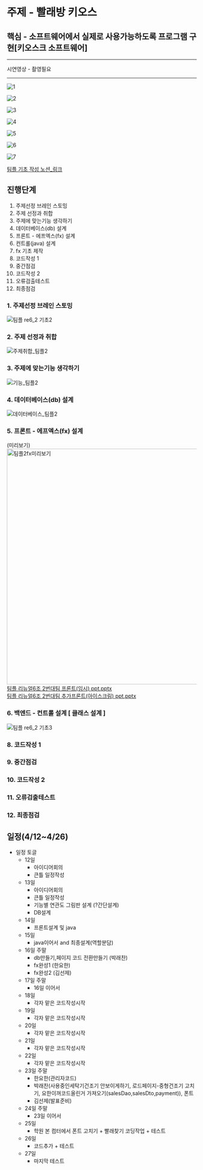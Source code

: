 
# 주제 - 빨래방 키오스

## 핵심 - 소프트웨어에서 실제로 사용가능하도록 프로그램 구현[키오스크 소프트웨어]  
  
-------
시연영상 - 촬영필요  
  
-------  
  
   
![1](https://user-images.githubusercontent.com/100547978/180419125-984b69bb-26fa-4586-b441-b2146417997b.png)  
  
![2](https://user-images.githubusercontent.com/100547978/180419135-d12c44a2-51f2-4a03-9aed-e3dbb01bd2d0.png)  
  
![3](https://user-images.githubusercontent.com/100547978/180419146-8fd3e921-0a13-42b9-9737-37880b7c28ae.png)  
  
![4](https://user-images.githubusercontent.com/100547978/180419156-129e549a-ef7a-4932-9375-ea70e7c3ddc8.png)  
  
![5](https://user-images.githubusercontent.com/100547978/180419164-71d9a1d0-903e-45eb-9edb-bf983e31a062.png)  
  
![6](https://user-images.githubusercontent.com/100547978/180419173-649f292b-0b21-41a9-913e-dc7f17798358.png)  
  
![7](https://user-images.githubusercontent.com/100547978/180419180-99d96f4f-d52c-483e-b573-9fec1368a800.png)  
  
  
[팀플 기초 작성 노션_링크](https://www.notion.so/65eba034e61c4cfabff76e16270f2340)  

## 진행단계
1. 주제선정 브레인 스토밍
2. 주제 선정과 취합
3. 주제에 맞는기능 생각하기
4. 데이터베이스(db) 설계
5. 프론트 - 에프엑스(fx) 설계
6. 컨트롤(java) 설계
7. fx 기초 제작
8. 코드작성 1
9. 중간점검
10. 코드작성 2
11. 오류검출테스트
12. 최종점검
  
  
### 1. 주제선정 브레인 스토밍
![팀플 re6_2 기초2](https://user-images.githubusercontent.com/100547978/163544146-cf73d27e-3582-48d8-ad2c-a472da80c302.jpg)


### 2. 주제 선정과 취합
![주제취합_팀플2](https://user-images.githubusercontent.com/100547978/163682811-3e111f54-ae4b-48e9-ad9f-215bb027a973.jpg)


### 3. 주제에 맞는기능 생각하기
![기능_팀플2](https://user-images.githubusercontent.com/100547978/163683284-0c415f47-6900-44c8-9a94-23c2d8317455.jpg)


### 4. 데이터베이스(db) 설계
![데이터베이스_팀플2](https://user-images.githubusercontent.com/100547978/163682299-dde5920d-b7f7-4e51-ba93-2e5797574cda.jpg)


### 5. 프론트 - 에프엑스(fx) 설계  
(미리보기)  
<img width="626" alt="팀플2fx미리보기" src="https://user-images.githubusercontent.com/100547978/163683357-89742614-3968-4825-885f-fb3858c4d443.png">  
[팀플 리뉴얼6조 2번대팀 프론트(임시) ppt.pptx](https://github.com/ParkRaechan/renual6_2/files/8500218/6.2.ppt.pptx)  
[팀플 리뉴얼6조 2번대팀 추가프론트(아이스크림) ppt.pptx](https://github.com/ParkRaechan/renual6_2/files/8500224/6.2.ppt.pptx)  


### 6. 백엔드 - 컨트롤 설계 [ 클래스 설계 ]
![팀플 re6_2 기초3](https://user-images.githubusercontent.com/100547978/163554358-8019bdb4-8ba5-4a4d-97d8-7867b323ac97.jpg)




### 8. 코드작성 1
### 9. 중간점검
### 10. 코드작성 2
### 11. 오류검출테스트
### 12. 최종점검







## 일정(4/12~4/26)

- 일정 토글
    - 12일
        - 아이디어회의
        - 큰틀 일정작성
    - 13일
        - 아이디어회의
        - 큰틀 일정작성
        - 기능별 연관도 그림판 설계 (?간단설계)
        - DB설계
    - 14일
        - 프론트설계 및 java
    - 15일
        - java이어서 and 최종설계(역할분담)
    - 16일 주말
        - db만들기,페이지 코드 전환만들기 (박래찬)
        - fx완성1 (한요한)
        - fx완성2 (김선제)
    - 17일 주말
        - 16일 이어서
    - 18일
        - 각자 맡은 코드작성시작
    - 19일
        - 각자 맡은 코드작성시작
    - 20일
        - 각자 맡은 코드작성시작
    - 21일
        - 각자 맡은 코드작성시작
    - 22일
        - 각자 맡은 코드작성시작
    - 23일 주말
        - 한요한(관리자코드)
        - 박래찬(사용중인세탁기건조기 안보이게하기,    로드페이지-중형건조기 고치기,    요한이꺼코드올린거 가져오기(salesDao,salesDto,payment)),     폰트
        - 김선제(발표준비)
    - 24일 주말
        - 23일 이어서
    - 25일
        - 학원 본 컴터에서 폰트 고치기  +  빨래찾기 코딩작업  +  테스트
    - 26일
        - 코드추가 + 테스트
    - 27일
        - 마지막 테스트
        
